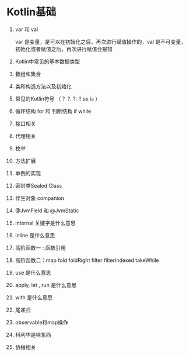 # Kotlin基础

1. var 和 val 

   var 是变量，是可以在初始化之后，再次进行赋值操作的，val 是不可变量，初始化或者赋值之后，再次进行赋值会报错

2. Kotlin中常见的基本数据类型
3. 数组和集合
4. 类和构造方法以及初始化
5. 常见的Kotlin符号 （？ ?.   ?:  !!  as is ）
6. 循环结构 for  和 判断结构  if  while 
7. 接口相关
8. 代理相关
9. 枚举
10. 方法扩展
11. 单例的实现
12. 密封类Sealed Class
13. 伴生对象 companion 
14. @JvmField 和 @JvmStatic
15. internal 关键字是什么意思
16. inline 是什么意思
17. 高阶函数一 :  函数引用 
18. 高阶函数二：map fold  foldRight filter filterIndexed takeWhile
19. use 是什么意思
20. apply, let , run 是什么意思
21. with 是什么意思
22. 尾递归
23. observable和map操作
24. 科利华是啥东西
25. 协程相关

